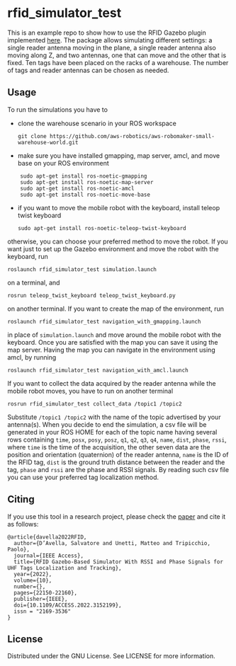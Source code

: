 # rfid_simulator_test

This is an example repo to show how to use the RFID Gazebo plugin implemented [here](https://github.com/SalvatoreDAvella/rfid_simulator). The package allows simulating different settings: a single reader antenna moving in the plane, a single reader antenna also moving along Z, and two antennas, one that can move and the other that is fixed. Ten tags have been placed on the racks of a warehouse. The number of tags and reader antennas can be chosen as needed. 

## Usage
To run the simulations you have to
- clone the warehouse scenario in your ROS workspace

    ``git clone https://github.com/aws-robotics/aws-robomaker-small-warehouse-world.git``
    
- make sure you have installed gmapping, map server, amcl, and move base on your ROS environment

```
    sudo apt-get install ros-noetic-gmapping
    sudo apt-get install ros-noetic-map-server
    sudo apt-get install ros-noetic-amcl
    sudo apt-get install ros-noetic-move-base
```

- if you want to move the mobile robot with the keyboard, install teleop twist keyboard

    ``sudo apt-get install ros-noetic-teleop-twist-keyboard``
    
otherwise, you can choose your preferred method to move the robot.
If you want just to set up the Gazebo environment and move the robot with the keyboard, run

    roslaunch rfid_simulator_test simulation.launch
    
on a terminal, and 

    rosrun teleop_twist_keyboard teleop_twist_keyboard.py
    
on another terminal.
If you want to create the map of the environment, run 

    roslaunch rfid_simulator_test navigation_with_gmapping.launch
    
in place of ``simulation.launch`` and move around the mobile robot with the keyboard.
Once you are satisfied with the map you can save it using the map server.
Having the map you can navigate in the environment using amcl, by running

    roslaunch rfid_simulator_test navigation_with_amcl.launch
    
If you want to collect the data acquired by the reader antenna while the mobile robot moves, you have to run on another terminal

    rosrun rfid_simulator_test collect_data /topic1 /topic2 
    
Substitute ``/topic1 /topic2`` with the name of the topic advertised by your antenna(s).
When you decide to end the simulation, a csv file will be generated in your ROS HOME for each of the topic name having several rows containing ``time``, ``posx``, ``posy``, ``posz``, ``q1``, ``q2``, ``q3``, ``q4``, ``name``, ``dist``, ``phase``, ``rssi``, where ``time`` is the time of the acquisition, the other seven data are the position and orientation (quaternion) of the reader antenna, ``name`` is the ID of the RFID tag, ``dist`` is the ground truth distance between the reader and the tag, ``phase`` and ``rssi`` are the phase and RSSI signals.
By reading such csv file you can use your preferred tag localization method.

## Citing

If you use this tool in a research project, please check the [paper](https://doi.org/10.1109/ACCESS.2022.3152199) and cite it as follows:
```
@article{davella2022RFID,
  author={D’Avella, Salvatore and Unetti, Matteo and Tripicchio, Paolo},
  journal={IEEE Access}, 
  title={RFID Gazebo-Based Simulator With RSSI and Phase Signals for UHF Tags Localization and Tracking}, 
  year={2022},
  volume={10},
  number={},
  pages={22150-22160},
  publisher={IEEE},
  doi={10.1109/ACCESS.2022.3152199},
  issn = "2169-3536"
}
```

## License
Distributed under the GNU License. See LICENSE for more information.

